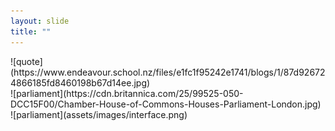 ```yaml
---
layout: slide
title: ""
---
```

<section markdown="1">
![quote](https://www.endeavour.school.nz/files/e1fc1f95242e1741/blogs/1/87d926724866185fd8460198b67d14ee.jpg)
</section>

<section markdown="1">
![parliament](https://cdn.britannica.com/25/99525-050-DCC15F00/Chamber-House-of-Commons-Houses-Parliament-London.jpg)

</section>


<section markdown="1">
![parliament](assets/images/interface.png)

</section>
